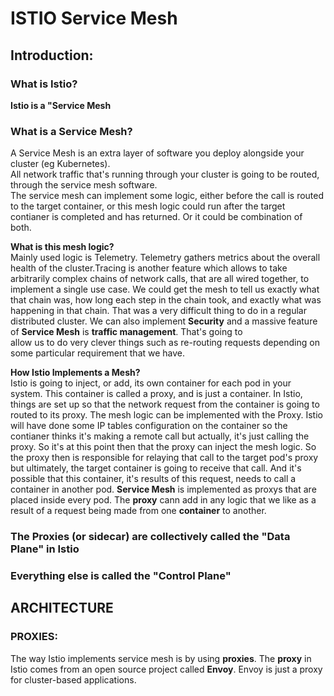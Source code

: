 # ISTIO Service Mesh

## Introduction:

### What is Istio?

**Istio is a "Service Mesh**  

### What is a Service Mesh?

A Service Mesh is an extra layer of software you deploy alongside your cluster (eg Kubernetes).  
All network traffic that's running through your cluster is going to be routed, through the service mesh
software.  
The service mesh can implement some logic, either before the call is routed to the target container, or this
mesh logic could run after the target contianer is completed and has returned. Or it could be combination of both.  

**What is this mesh logic?**  
Mainly used logic is Telemetry. Telemetry gathers metrics about the overall health of the cluster.Tracing is another 
feature which allows to take arbitrarily complex chains of network calls, that are all wired together, to implement
a single use case. We could get the mesh to tell us exactly what that chain was, how long each step in the chain took, 
and exactly what was happening in that chain. That was a very difficult thing to do in a regular distributed cluster.
We can also implement **Security** and a massive feature of **Service Mesh** is **traffic management**. That's going to  
allow us to do very clever things such as re-routing requests depending on some particular requirement that we have.  

**How Istio Implements a Mesh?**  
Istio is going to inject, or add, its own container for each pod in your system. This container is called a proxy, and is just
a container. In Istio, things are set up so that the network request from the container is going to routed to its proxy. The mesh logic
can be implemented with the Proxy. Istio will have done some IP tables configuration on the container so the contianer thinks it's making a remote call
but actually, it's just calling the proxy. So it's at this point then that the proxy can inject the mesh logic. So the proxy then is
responsible for relaying that call to the target pod's proxy but ultimately, the target container is going to receive that call. And it's possible 
that this container, it's results of this request, needs to call a container in another pod. **Service Mesh** is implemented as proxys that are
placed inside every pod. The **proxy** cann add in any logic that we like as a result of a request being made from one **container** to another.

### The Proxies (or sidecar) are collectively called the "Data Plane" in Istio
### Everything else is called the "Control Plane"

## ARCHITECTURE

### PROXIES:

The way Istio implements service mesh is by using **proxies**. The **proxy** in Istio comes from an open source project called **Envoy**.
Envoy is just a proxy for cluster-based applications.



